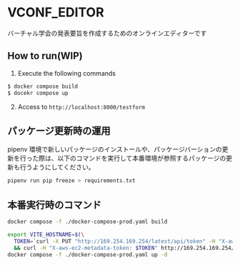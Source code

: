 # VCONF_EDITOR

バーチャル学会の発表要旨を作成するためのオンラインエディターです

## How to run(WIP)

1. Execute the following commands

```sh
$ docker compose build
$ docekr compose up
```

2. Access to `http://localhost:8000/testform`

## パッケージ更新時の運用

pipenv 環境で新しいパッケージのインストールや、パッケージバーションの更新を行った際は、以下のコマンドを実行して本番環境が参照するパッケージの更新も行うようにしてください。

```sh
pipenv run pip freeze > requirements.txt
```

## 本番実行時のコマンド

```sh
docker compose -f ./docker-compose-prod.yaml build

export VITE_HOSTNAME=$(\
  TOKEN=`curl -X PUT "http://169.254.169.254/latest/api/token" -H "X-aws-ec2-metadata-token-ttl-seconds: 21600"` \
  && curl -H "X-aws-ec2-metadata-token: $TOKEN" http://169.254.169.254/latest/meta-data/public-hostname); \
docker compose -f ./docker-compose-prod.yaml up -d
```
